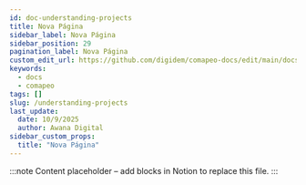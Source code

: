 ```yaml
---
id: doc-understanding-projects
title: Nova Página
sidebar_label: Nova Página
sidebar_position: 29
pagination_label: Nova Página
custom_edit_url: https://github.com/digidem/comapeo-docs/edit/main/docs/managing-projects/understanding-projects.md
keywords:
  - docs
  - comapeo
tags: []
slug: /understanding-projects
last_update:
  date: 10/9/2025
  author: Awana Digital
sidebar_custom_props:
  title: "Nova Página"
---
```


<!-- Placeholder content generated automatically because the Notion page is missing a Website Block. -->

:::note
Content placeholder – add blocks in Notion to replace this file.
:::
